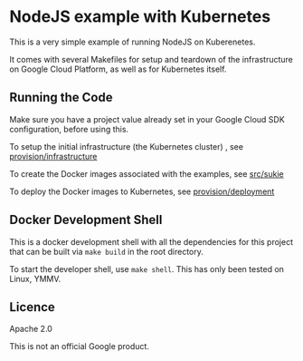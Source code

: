 NodeJS example with Kubernetes
================================

This is a very simple example of running NodeJS on Kuberenetes.

It comes with several Makefiles for setup and teardown of the infrastructure on Google Cloud Platform, as well
as for Kubernetes itself.

## Running the Code

Make sure you have a project value already set in your Google Cloud SDK configuration, before using this.

To setup the initial infrastructure (the Kubernetes cluster) , see [provision/infrastructure](provision/infrastructure/README.md)

To create the Docker images associated with the examples, see [src/sukie](src/sukie/README.md)
 
To deploy the Docker images to Kubernetes, see [provision/deployment](provision/deployment/README.md)

## Docker Development Shell

This is a docker development shell with all the dependencies for this project that can 
be built via `make build` in the root directory.

To start the developer shell, use `make shell`. This has only been tested on Linux, YMMV.

## Licence
Apache 2.0

This is not an official Google product.